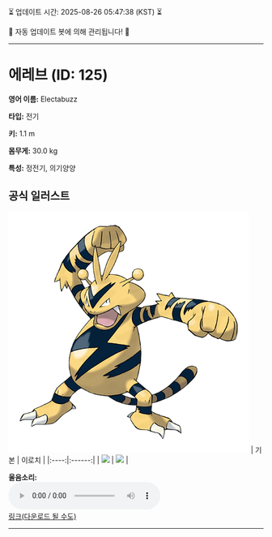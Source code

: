 
⏳ 업데이트 시간: 2025-08-26 05:47:38 (KST) ⏳

🤖 자동 업데이트 봇에 의해 관리됩니다! 🤖

---

# 에레브 (ID: 125)
**영어 이름:** Electabuzz

**타입:** 전기

**키:** 1.1 m

**몸무게:** 30.0 kg

**특성:** 정전기, 의기양양

## 공식 일러스트
![](https://raw.githubusercontent.com/PokeAPI/sprites/master/sprites/pokemon/other/official-artwork/125.png)
| 기본 | 이로치 |
|:----:|:------:|
| <img src="http://play.pokemonshowdown.com/sprites/ani/electabuzz.gif" width="200"> | <img src="http://play.pokemonshowdown.com/sprites/ani-shiny/electabuzz.gif" width="200"> |

**울음소리:**<br><audio controls src="https://raw.githubusercontent.com/PokeAPI/cries/main/cries/pokemon/latest/125.ogg"></audio><br> [링크(다운로드 될 수도)](https://raw.githubusercontent.com/PokeAPI/cries/main/cries/pokemon/latest/125.ogg)


---
